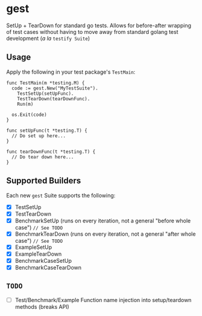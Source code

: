 # gest
SetUp + TearDown for standard go tests. Allows for before-after wrapping of test cases without having to move away from standard golang test development (*a la* `testify Suite`)

## Usage
Apply the following in your test package's `TestMain`:
```
func TestMain(m *testing.M) {
  code := gest.New("MyTestSuite").
    TestSetUp(setUpFunc).
    TestTearDown(tearDownFunc).
    Run(m)
    
  os.Exit(code)
}

func setUpFunc(t *testing.T) {
  // Do set up here...
}

func tearDownFunc(t *testing.T) {
  // Do tear down here...
}
```

## Supported Builders
Each new `gest` Suite supports the following:
- [x] TestSetUp
- [x] TestTearDown
- [x] BenchmarkSetUp (runs on every iteration, not a general "before whole case") `// See TODO`
- [x] BenchmarkTearDown (runs on every iteration, not a general "after whole case") `// See TODO`
- [x] ExampleSetUp
- [x] ExampleTearDown
- [x] BenchmarkCaseSetUp
- [x] BenchmarkCaseTearDown

## `TODO`
- [ ] Test/Benchmark/Example Function name injection into setup/teardown methods (breaks API)
